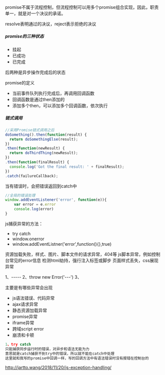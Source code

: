 promise不属于流程控制，但流程控制可以用多个promise组合实现，因此，职责单一，就是对一个决议的承诺。

resolve表明通过的决议，reject表示拒绝的决议

##### promise的三种状态
- 挂起
- 已成功
- 已完成

后两种是异步操作完成后的状态

promise的定义
- 当前事件队列执行完成后，再调用回调函数
- 回调函数是通过then添加的
- 添加多个then，可以添加多个回调函数，依次执行

##### 链式调用
```js
//采用Promise链式调用之后
doSomething().then(function(result) {
  return doSomethingElse(result);
})
.then(function(newResult) {
  return doThirdThing(newResult);
})
.then(function(finalResult) {
  console.log('Got the final result: ' + finalResult);
})
.catch(failureCallback);
```

当有错误时，会把错误返回到catch中

```js
//全局的错误处理
window.addEventListener('error', function(e)){
	var error = e.error
	console.log(error)
}
```

js捕获异常的方法：
- try catch
- window.onerror
- window.addEventListner('error',function(){},true)

资源加载失败，样式、图片、脚本文件的请求异常，404等
js脚本异常，例如控制台常见的error信息
检测html劫持，强行注入标签或脚步
页面样式丢失，css展现异常

1、-----
2、throw new Error('---')
3、



主要是有哪些异常会出现
- js语法错误、代码异常
- ajax请求异常
- 静态资源加载异常
- promise异常
- iframe异常
- 跨域script error
- 崩溃和卡顿

```js
1、try catch
只能捕获同步运行时的错误，对异步和语法无能为力
意思就是catch捕获不到try中的错误，所以就不能在catch中处理
这里就和我写的promise中回调一样，写的回调方法中有语法错误时没有报错在控制台的
```

http://jartto.wang/2018/11/20/js-exception-handling/













